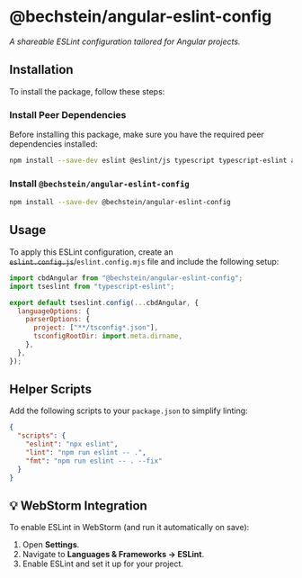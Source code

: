 # @bechstein/angular-eslint-config

_A shareable ESLint configuration tailored for Angular projects._

## Installation

To install the package, follow these steps:

### Install Peer Dependencies

Before installing this package, make sure you have the required peer dependencies installed:

```bash
npm install --save-dev eslint @eslint/js typescript typescript-eslint angular-eslint eslint-config-prettier
```

### Install `@bechstein/angular-eslint-config`

```bash
npm install --save-dev @bechstein/angular-eslint-config
```

## Usage

To apply this ESLint configuration, create an ~~`eslint.config.js`~~/`eslint.config.mjs` file and include the following setup:

```js
import cbdAngular from "@bechstein/angular-eslint-config";
import tseslint from "typescript-eslint";

export default tseslint.config(...cbdAngular, {
  languageOptions: {
    parserOptions: {
      project: ["**/tsconfig*.json"],
      tsconfigRootDir: import.meta.dirname,
    },
  },
});
```

## Helper Scripts

Add the following scripts to your `package.json` to simplify linting:

```json
{
  "scripts": {
    "eslint": "npx eslint",
    "lint": "npm run eslint -- .",
    "fmt": "npm run eslint -- . --fix"
  }
}
```

## 💡 WebStorm Integration

To enable ESLint in WebStorm (and run it automatically on save):

1. Open **Settings**.
2. Navigate to **Languages & Frameworks → ESLint**.
3. Enable ESLint and set it up for your project.
